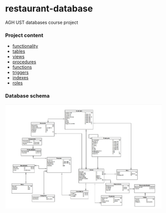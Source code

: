 # restaurant-database
AGH UST databases course project

### Project content
* [functionality](functionality.md)
* [tables](tables.md)
* [views](views.md)
* [procedures](procedures.md)
* [functions](functions.md)
* [triggers](triggers.md)
* [indexes](index.md)
* [roles](roles.md)

### Database schema
<img src="schemat.jpg">